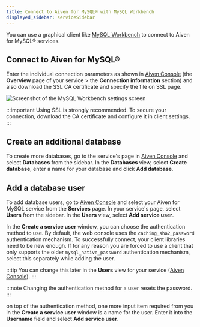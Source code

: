 ```yaml
---
title: Connect to Aiven for MySQL® with MySQL Workbench
displayed_sidebar: serviceSidebar
---
```


You can use a graphical client like [MySQL Workbench](https://www.mysql.com/products/workbench/) to connect to Aiven for MySQL® services.

## Connect to Aiven for MySQL®

Enter the individual connection parameters as shown in [Aiven
Console](https://console.aiven.io/) (the **Overview** page of your
service > the **Connection information** section) and also download the
SSL CA certificate and specify the file on SSL page.

![Screenshot of the MySQL Workbench settings screen](/images/content/products/mysql/mysql-workbench.png)

:::important
Using SSL is strongly recommended. To secure your
connection, download the CA certificate and configure it in client
settings.
:::

## Create an additional database

To create more databases, go to the service's page in [Aiven
Console](https://console.aiven.io/) and select **Databases** from the
sidebar. In the **Databases** view, select **Create database**, enter a
name for your database and
click **Add database**.

## Add a database user

To add database users, go to [Aiven Console](https://console.aiven.io/)
and select your Aiven for MySQL service from the **Services** page. In
your service's page, select **Users** from the sidebar. In the
**Users** view, select **Add service user**.

In the **Create a service user** window, you can choose the
authentication method to use. By default, the web console uses the
`caching_sha2_password` authentication mechanism. To successfully
connect, your client libraries need to be new enough. If for any reason
you are forced to use a client that only supports the older
`mysql_native_password` authentication mechanism, select this separately
while adding the user.

:::tip
You can change this later in the **Users** view for your service ([Aiven
Console](https://console.aiven.io/)).
:::

:::note
Changing the authentication method for a user resets the password.
:::

on top of the authentication method, one more input item required from
you in the **Create a service user** window is a name for the user.
Enter it into the **Username** field and select **Add service user**.
